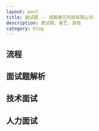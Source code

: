 ```yaml
---
layout: post
title: 面试题 -- 成都睿艺科技有限公司
description: 面试题，睿艺，游戏
category: blog
---
```


## 流程

## 面试题解析

## 技术面试

## 人力面试
